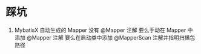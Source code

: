 # 踩坑
1. MybatisX 自动生成的 Mapper 没有 @Mapper 注解
    要么手动在 Mapper 中添加 @Mapper 注解 要么在启动类中添加 @MapperScan 注解并指明扫描包路径